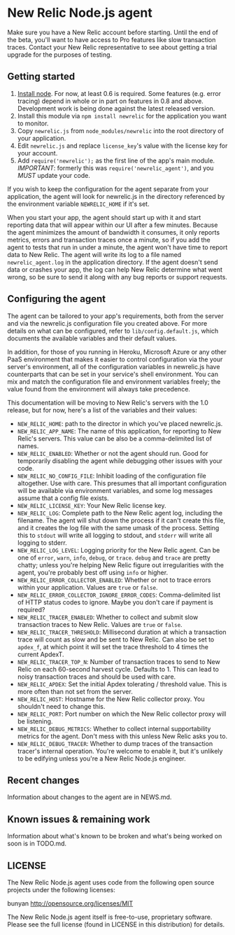 # New Relic Node.js agent

Make sure you have a New Relic account before starting. Until the end of the
beta, you'll want to have access to Pro features like slow transaction traces.
Contact your New Relic representative to see about getting a trial upgrade for
the purposes of testing.

## Getting started

1. [Install node](http://nodejs.org/#download). For now, at least 0.6 is
   required. Some features (e.g. error tracing) depend in whole or in part on
   features in 0.8 and above. Development work is being done against the latest
   released version.
2. Install this module via `npm install newrelic` for the application you
   want to monitor.
3. Copy `newrelic.js` from `node_modules/newrelic` into the root directory of
   your application.
4. Edit `newrelic.js` and replace `license_key`'s value with the license key
   for your account.
5. Add `require('newrelic');` as the first line of the app's main module.
   *IMPORTANT*: formerly this was `require('newrelic_agent')`, and you *MUST*
   update your code.

If you wish to keep the configuration for the agent separate from your
application, the agent will look for newrelic.js in the directory referenced
by the environment variable `NEWRELIC_HOME` if it's set.

When you start your app, the agent should start up with it and start reporting
data that will appear within our UI after a few minutes. Because the agent
minimizes the amount of bandwidth it consumes, it only reports metrics, errors
and transaction traces once a minute, so if you add the agent to tests that run
in under a minute, the agent won't have time to report data to New Relic. The
agent will write its log to a file named `newrelic_agent.log` in the
application directory. If the agent doesn't send data or crashes your app, the
log can help New Relic determine what went wrong, so be sure to send it along
with any bug reports or support requests.

## Configuring the agent

The agent can be tailored to your app's requirements, both from the server and
via the newrelic.js configuration file you created above. For more details on
what can be configured, refer to `lib/config.default.js`, which documents
the available variables and their default values.

In addition, for those of you running in Heroku, Microsoft Azure or any other
PaaS environment that makes it easier to control configuration via the your
server's environment, all of the configuration variables in newrelic.js have
counterparts that can be set in your service's shell environment. You can
mix and match the configuration file and environment variables freely; the
value found from the environment will always take precedence.

This documentation will be moving to New Relic's servers with the 1.0 release,
but for now, here's a list of the variables and their values:

* `NEW_RELIC_HOME`: path to the director in which you've placed newrelic.js.
* `NEW_RELIC_APP_NAME`: The name of this application, for reporting to
  New Relic's servers. This value can be also be a comma-delimited list of
  names.
* `NEW_RELIC_ENABLED`: Whether or not the agent should run. Good for
  temporarily disabling the agent while debugging other issues with your
  code.
* `NEW_RELIC_NO_CONFIG_FILE`: Inhibit loading of the configuration file
  altogether. Use with care. This presumes that all important configuration
  will be available via environment variables, and some log messages
  assume that a config file exists.
* `NEW_RELIC_LICENSE_KEY`: Your New Relic license key.
* `NEW_RELIC_LOG`: Complete path to the New Relic agent log, including
  the filename. The agent will shut down the process if it can't create
  this file, and it creates the log file with the same umask of the
  process. Setting this to `stdout` will write all logging to stdout, and
  `stderr` will write all logging to stderr.
* `NEW_RELIC_LOG_LEVEL`: Logging priority for the New Relic agent. Can be one of
  `error`, `warn`, `info`, `debug`, or `trace`. `debug` and `trace` are
  pretty chatty; unless you're helping New Relic figure out irregularities
  with the agent, you're probably best off using `info` or higher.
* `NEW_RELIC_ERROR_COLLECTOR_ENABLED`: Whether or not to trace errors within
  your application. Values are `true` or `false`.
* `NEW_RELIC_ERROR_COLLECTOR_IGNORE_ERROR_CODES`: Comma-delimited list of HTTP
  status codes to ignore. Maybe you don't care if payment is required?
* `NEW_RELIC_TRACER_ENABLED`: Whether to collect and submit slow
  transaction traces to New Relic. Values are `true` or `false`.
* `NEW_RELIC_TRACER_THRESHOLD`: Millisecond duration at which
  a transaction trace will count as slow and be sent to New Relic. Can
  also be set to `apdex_f`, at which point it will set the trace threshold
  to 4 times the current ApdexT.
* `NEW_RELIC_TRACER_TOP_N`: Number of transaction traces to send to New
  Relic on each 60-second harvest cycle. Defaults to 1. This can lead
  to noisy transaction traces and should be used with care.
* `NEW_RELIC_APDEX`: Set the initial Apdex tolerating / threshold value.
  This is more often than not set from the server.
* `NEW_RELIC_HOST`: Hostname for the New Relic collector proxy. You
  shouldn't need to change this.
* `NEW_RELIC_PORT`: Port number on which the New Relic collector proxy
  will be listening.
* `NEW_RELIC_DEBUG_METRICS`: Whether to collect internal supportability
  metrics for the agent. Don't mess with this unless New Relic asks you to.
* `NEW_RELIC_DEBUG_TRACER`: Whether to dump traces of the transaction tracer's
  internal operation. You're welcome to enable it, but it's unlikely to be
  edifying unless you're a New Relic Node.js engineer.

## Recent changes

Information about changes to the agent are in NEWS.md.

## Known issues & remaining work

Information about what's known to be broken and what's being worked on
soon is in TODO.md.

## LICENSE

The New Relic Node.js agent uses code from the following open source projects
under the following licenses:

  bunyan                http://opensource.org/licenses/MIT

The New Relic Node.js agent itself is free-to-use, proprietary software.
Please see the full license (found in LICENSE in this distribution) for
details.
